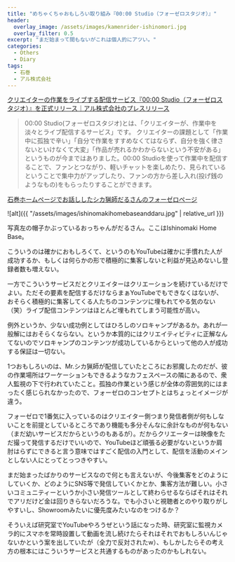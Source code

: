 ```yaml
---
title: "めちゃくちゃおもしろい取り組み『00:00 Studio（フォーゼロスタジオ）』"
header:
  overlay_image: /assets/images/kamenrider-ishinomori.jpg
  overlay_filter: 0.5
excerpt: "まだ始まって間もないがこれは個人的にアツい。"
categories:
  - Others
  - Diary
tags:
  - 石巻
  - アル株式会社
---
```


[クリエイターの作業をライブする配信サービス『00:00 Studio（フォーゼロスタジオ）』を正式リリース｜アル株式会社のプレスリリース](https://prtimes.jp/main/html/rd/p/000000021.000041122.html)

>00:00 Studio(フォーゼロスタジオ)とは、「クリエイターが、作業中を淡々とライブ配信するサービス」です。
>クリエイターの課題として「作業中に孤独で辛い」「自分で作業をすすめなくてはならず、自分を強く律さないといけなくて大変」「作品が売れるかわからないという不安がある」というものが今まではありました。00:00 Studioを使って作業中を配信することで、ファンとつながり、軽いチャットを楽しめたり、見られているということで集中力がアップしたり、ファンの方から差し入れ(投げ銭のようなもの)をもらったりすることができます。

[石巻ホームページでお話ししたシカ猟師だるさんのフォーゼロページ](https://0000.studio/bricoleur)

![alt]({{ "/assets/images/ishinomakihomebaseanddaru.jpg" | relative_url }})
<figcaption>写真左の帽子かぶっているおっちゃんがだるさん。ここはIshinomaki Home Base。</figcaption>
<p></p>

こういうのは確かにおもしろくて、というのもYouTubeは確かに手慣れた人が成功するか、もしくは何らかの形で積極的に集客しないと利益が見込めないし登録者数も増えない。

一方でこういうサービスだとクリエイターはクリエーションを続けているだけでよい。ただその要素を配信するだけならまぁYouTubeでもできなくはないが、おそらく積極的に集客してくる人たちのコンテンツに埋もれてやる気のない（笑）ライブ配信コンテンツはほとんど埋もれてしまう可能性が高い。

例外というか、少ない成功例としてはひろしのソロキャンプがあるか。あれが一般解にはおそらくならない。というか本質的にはクリエイティビティに正解なんてないのでソロキャンプのコンテンツが成功しているからといって他の人が成功する保証は一切ない。

1つおもしろいのは、Mr.シカ猟師が配信していたところにお邪魔したのだが、彼の作業場所はワーケーションもできるようなカフェスペースの隣にあるので、衆人監視の下で行われていたこと。孤独の作業という感じが全体の雰囲気的にはまったく感じられなかったので、フォーゼロのコンセプトとはちょっとイメージが違う。

フォーゼロで1番気に入っているのはクリエイター側つまり発信者側が何もしないことを前提としているところであり機能も多分そんなに余計なものが何もない（まだ幼いサービスだからというのもあるが）。だからクリエーターは映像をただ撮って発信するだけでいいので、YouTubeほど頑張る必要がないというか肩肘はらずにできると言う意味ではすごく配信の入門として、配信を活動のメインとしない人にとってとっつきやすい。

まだ始まったばかりのサービスなので何とも言えないが、今後集客をどのようにしていくか、どのようにSNS等で発信していくかとか、集客方法が難しい。小さいコミュニティーというか小さい発信ツールとして終わらせるならばそれはそれでアリだけど金は回りきらないだろうな。でも小さいと視聴者とのやり取りがしやすいし、Showroomみたいに優先度みたいなのをつけるか？

そういえば研究室でYouTubeやろうぜという話になった時、研究室に監視カメラ的にスマホを常時設置して動画を流し続けたらそれはそれでおもしろいんじゃないかという案を出していたが（全力で反対されたw）、もしかしたらその考え方の根本にはこういうサービスと共通するものがあったのかもしれない。
